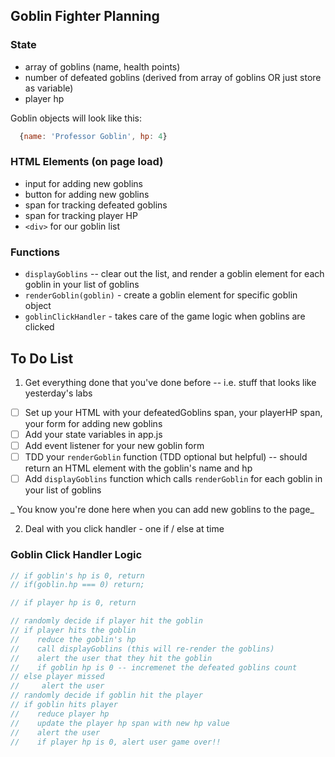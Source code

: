 ## Goblin Fighter Planning

### State

-   array of goblins (name, health points)
-   number of defeated goblins (derived from array of goblins OR just store as variable)
-   player hp

Goblin objects will look like this:

```js
  {name: 'Professor Goblin', hp: 4}
```

### HTML Elements (on page load)

-   input for adding new goblins
-   button for adding new goblins
-   span for tracking defeated goblins
-   span for tracking player HP
-   `<div>` for our goblin list

### Functions

-   `displayGoblins` -- clear out the list, and render a goblin element for each goblin in your list of goblins
-   `renderGoblin(goblin)` - create a goblin element for specific goblin object
-   `goblinClickHandler` - takes care of the game logic when goblins are clicked

## To Do List

1. Get everything done that you've done before -- i.e. stuff that looks like yesterday's labs

-   [ ] Set up your HTML with your defeatedGoblins span, your playerHP span, your form for adding new goblins
-   [ ] Add your state variables in app.js
-   [ ] Add event listener for your new goblin form
-   [ ] TDD your `renderGoblin` function (TDD optional but helpful) -- should return an HTML element with the goblin's name and hp
-   [ ] Add `displayGoblins` function which calls `renderGoblin` for each goblin in your list of goblins

_ You know you're done here when you can add new goblins to the page_

2. Deal with you click handler - one if / else at time

### Goblin Click Handler Logic

```js
// if goblin's hp is 0, return
// if(goblin.hp === 0) return;

// if player hp is 0, return

// randomly decide if player hit the goblin
// if player hits the goblin
//    reduce the goblin's hp
//    call displayGoblins (this will re-render the goblins)
//    alert the user that they hit the goblin
//    if goblin hp is 0 -- incremenet the defeated goblins count
// else player missed
//     alert the user
// randomly decide if goblin hit the player
// if goblin hits player
//    reduce player hp
//    update the player hp span with new hp value
//    alert the user
//    if player hp is 0, alert user game over!!
```
